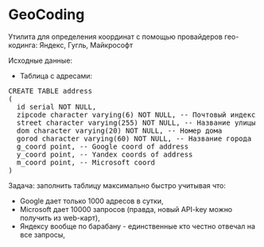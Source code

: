 GeoCoding
=========

Утилита для определения координат с помощью провайдеров гео-кодинга: Яндекс, Гугль, Майкрософт

Исходные данные:

 - Таблица с адресами:
<pre>
CREATE TABLE address
(
  id serial NOT NULL,
  zipcode character varying(6) NOT NULL, -- Почтовый индекс
  street character varying(255) NOT NULL, -- Название улицы
  dom character varying(20) NOT NULL, -- Номер дома
  gorod character varying(60) NOT NULL, -- Название города
  g_coord point, -- Google coord of address
  y_coord point, -- Yandex coords of address
  m_coord point, -- Microsoft coord
)
</pre>

Задача: заполнить таблицу максимально быстро учитывая что:
- Google дает только 1000 адресов в сутки, 
- Microsoft дает 10000 запросов (правда, новый API-key можно получить из web-карт),
- Яндексу вообще по барабану - единственные кто честно отвечал на все запросы,
